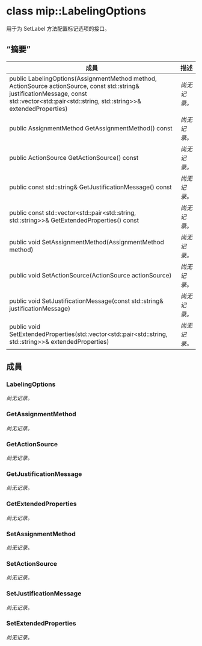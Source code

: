 # <a name="class-miplabelingoptions"></a>class mip::LabelingOptions 
用于为 SetLabel 方法配置标记选项的接口。
  
## <a name="summary"></a>“摘要”
 成員                        | 描述                                
--------------------------------|---------------------------------------------
public LabelingOptions(AssignmentMethod method, ActionSource actionSource, const std::string& justificationMessage, const std::vector<std::pair<std::string, std::string>>& extendedProperties)  | _尚无记录。_
 public AssignmentMethod GetAssignmentMethod() const  | _尚无记录。_
 public ActionSource GetActionSource() const  | _尚无记录。_
 public const std::string& GetJustificationMessage() const  | _尚无记录。_
public const std::vector<std::pair<std::string, std::string>>& GetExtendedProperties() const  | _尚无记录。_
 public void SetAssignmentMethod(AssignmentMethod method)  | _尚无记录。_
 public void SetActionSource(ActionSource actionSource)  | _尚无记录。_
 public void SetJustificationMessage(const std::string& justificationMessage)  | _尚无记录。_
public void SetExtendedProperties(std::vector<std::pair<std::string, std::string>>& extendedProperties)  | _尚无记录。_
  
## <a name="members"></a>成員
  
### <a name="labelingoptions"></a>LabelingOptions
_尚无记录。_

  
### <a name="getassignmentmethod"></a>GetAssignmentMethod
_尚无记录。_

  
### <a name="getactionsource"></a>GetActionSource
_尚无记录。_

  
### <a name="getjustificationmessage"></a>GetJustificationMessage
_尚无记录。_

  
### <a name="getextendedproperties"></a>GetExtendedProperties
_尚无记录。_

  
### <a name="setassignmentmethod"></a>SetAssignmentMethod
_尚无记录。_

  
### <a name="setactionsource"></a>SetActionSource
_尚无记录。_

  
### <a name="setjustificationmessage"></a>SetJustificationMessage
_尚无记录。_

  
### <a name="setextendedproperties"></a>SetExtendedProperties
_尚无记录。_
